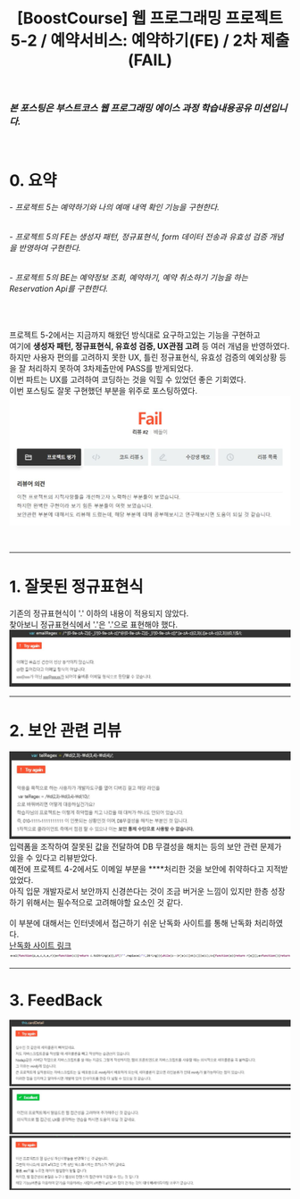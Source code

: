 ﻿---
layout: post
title: '[BoostCourse] 웹 프로그래밍 프로젝트 5-2 / 예약서비스: 예약하기(FE) / 2차 제출(FAIL)'
tags: [BoostCourse]
image: '/images/posts/boostcourse.JPG'
---

### *본 포스팅은 부스트코스 웹 프로그래밍 에이스 과정 학습내용공유 미션입니다.*  

<br/>

# 0. 요약
###### - 프로젝트 5는 예약하기와 나의 예매 내역 확인 기능을 구현한다.
###### - 프로젝트 5의 FE는 생성자 패턴, 정규표현식, form 데이터 전송과 유효성 검증 개념을 반영하여 구현한다. 
###### - 프로젝트 5의 BE는 예약정보 조회, 예약하기, 예약 취소하기 기능을 하는 Reservation Api를 구현한다.


<br/>

프로젝트 5-2에서는 지금까지 해왔던 방식대로 요구하고있는 기능을 구현하고  
여기에 **생성자 패턴, 정규표현식, 유효성 검증, UX관점 고려** 등 여러 개념을 반영하였다.  
하지만 사용자 편의를 고려하지 못한 UX, 틀린 정규표현식, 유효성 검증의 예외상황 등을 잘 처리하지 못하여 3차제출만에 PASS를 받게되었다.  
이번 파트는 UX를 고려하여 코딩하는 것을 익힐 수 있었던 좋은 기회였다.  
이번 포스팅도 잘못 구현했던 부분을 위주로 포스팅하였다.  
![Alt text](/images/posts/post_7/post_7_feedback_0.JPG)<br/>

<br/>

*****

# 1. 잘못된 정규표현식
기존의 정규표현식이 '.' 이하의 내용이 적용되지 않았다.  
찾아보니 정규표현식에서 '.'은 '\.'으로 표현해야 했다.   
![Alt text](/images/posts/post_7/post_7_feedback_1.JPG)<br/>


*****

# 2. 보안 관련 리뷰
![Alt text](/images/posts/post_7/post_7_feedback_2.JPG)<br/>
입력폼을 조작하여 잘못된 값을 전달하여 DB 무결성을 해치는 등의 보안 관련 문제가 있을 수 있다고 리뷰받았다.  
예전에 프로젝트 4-2에서도 이메일 부분을 ****처리한 것을 보안에 취약하다고 지적받았었다.  
아직 입문 개발자로서 보안까지 신경쓴다는 것이 조금 버거운 느낌이 있지만 한층 성장하기 위해서는 필수적으로 고려해야할 요소인 것 같다.  
<br/>
이 부분에 대해서는 인터넷에서 접근하기 쉬운 난독화 사이트를 통해 난독화 처리하였다.  
[난독화 사이트 링크](http://dean.edwards.name/packer/)  
![Alt text](/images/posts/post_7/post_7_feedback_2_1.JPG)<br/>

*****

# 3. FeedBack
![Alt text](/images/posts/post_7/post_7_feedback_3.JPG)<br/>
![Alt text](/images/posts/post_7/post_7_feedback_4.JPG)<br/>
![Alt text](/images/posts/post_7/post_7_feedback_5.JPG)<br/>